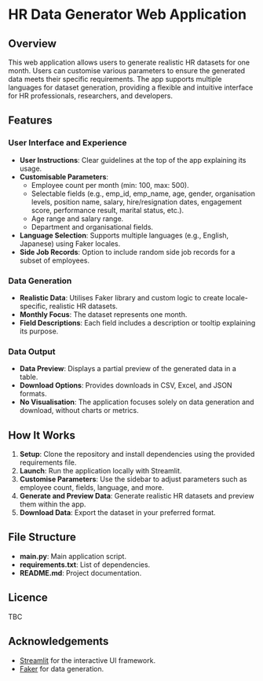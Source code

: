 # HR Data Generator Web Application

## Overview
This web application allows users to generate realistic HR datasets for one month. Users can customise various parameters to ensure the generated data meets their specific requirements. The app supports multiple languages for dataset generation, providing a flexible and intuitive interface for HR professionals, researchers, and developers.

## Features

### User Interface and Experience
- **User Instructions**: Clear guidelines at the top of the app explaining its usage.
- **Customisable Parameters**:
  - Employee count per month (min: 100, max: 500).
  - Selectable fields (e.g., emp_id, emp_name, age, gender, organisation levels, position name, salary, hire/resignation dates, engagement score, performance result, marital status, etc.).
  - Age range and salary range.
  - Department and organisational fields.
- **Language Selection**: Supports multiple languages (e.g., English, Japanese) using Faker locales.
- **Side Job Records**: Option to include random side job records for a subset of employees.

### Data Generation
- **Realistic Data**: Utilises Faker library and custom logic to create locale-specific, realistic HR datasets.
- **Monthly Focus**: The dataset represents one month.
- **Field Descriptions**: Each field includes a description or tooltip explaining its purpose.

### Data Output
- **Data Preview**: Displays a partial preview of the generated data in a table.
- **Download Options**: Provides downloads in CSV, Excel, and JSON formats.
- **No Visualisation**: The application focuses solely on data generation and download, without charts or metrics.

## How It Works

1. **Setup**: Clone the repository and install dependencies using the provided requirements file.
2. **Launch**: Run the application locally with Streamlit.
3. **Customise Parameters**: Use the sidebar to adjust parameters such as employee count, fields, language, and more.
4. **Generate and Preview Data**: Generate realistic HR datasets and preview them within the app.
5. **Download Data**: Export the dataset in your preferred format.

## File Structure
- **main.py**: Main application script.
- **requirements.txt**: List of dependencies.
- **README.md**: Project documentation.

## Licence
TBC

## Acknowledgements
- [Streamlit](https://streamlit.io/) for the interactive UI framework.
- [Faker](https://faker.readthedocs.io/en/master/) for data generation.
